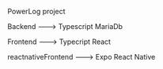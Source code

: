 PowerLog project

Backend ---> Typescript MariaDb

Frontend ---> Typecript React

reactnativeFrontend ---> Expo React Native
